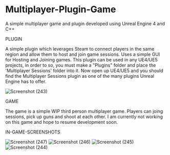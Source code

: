 # Multiplayer-Plugin-Game
A simple multiplayer game and plugin developed using Unreal Engine 4 and C++

PLUGIN

A simple plugin which leverages Steam to connect players in the same region and allow them to host and join game sessions. Uses a simple GUI for Hosting and Joining games. This plugin can be used in any UE4/UE5 projects, in order to so, you must make a "Plugins" folder and place the 'Multiplayer Sessions' folder into it. Now open up UE4/UE5 and you should find the Multiplayer Sessions plugin as one of the many plugins Unreal Engine has to offer.

![Screenshot (243)](https://user-images.githubusercontent.com/75297748/204192995-dd1386a2-09a1-4bff-9955-b29d5386b9c7.png)



GAME

The game is a simple WIP third person multiplayer game. Players can joing sessions, pick up guns and shoot at each other. I am currently not working on this game and hope to resume development soon.


IN-GAME-SCREENSHOTS

![Screenshot (247)](https://user-images.githubusercontent.com/75297748/204193023-70c43d1b-a3f5-4add-b342-6f2804cb6ffd.png)
![Screenshot (246)](https://user-images.githubusercontent.com/75297748/204193044-7c5da93b-9199-4eb9-8974-db1c118e414a.png)
![Screenshot (245)](https://user-images.githubusercontent.com/75297748/204193055-41ccd694-d4f7-4f68-8749-4197172780c4.png)
![Screenshot (244)](https://user-images.githubusercontent.com/75297748/204193064-e8a88c65-4e45-402e-86a4-5b95c49c61bf.png)
